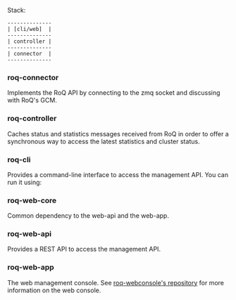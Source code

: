 

Stack: 

    --------------
    | [cli/web]  |
    --------------
    | controller |
    --------------
    | connector  |
    --------------


### roq-connector

Implements the RoQ API by connecting to the zmq socket and discussing with RoQ's GCM.

### roq-controller

Caches status and statistics messages received from RoQ in order to offer a synchronous way to access the latest statistics and cluster status.

### roq-cli

Provides a command-line interface to access the management API. You can run it using:

### roq-web-core

Common dependency to the web-api and the web-app.

### roq-web-api

Provides a REST API to access the management API. 

### roq-web-app

The web management console. See [roq-webconsole's repository](https://github.com/roq-messaging/roq-web-console) for more information on the web console.

